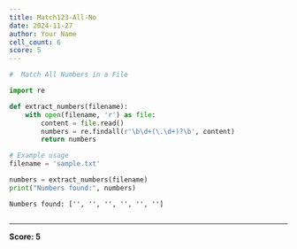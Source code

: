 ```yaml
---
title: Match123-All-No
date: 2024-11-27
author: Your Name
cell_count: 6
score: 5
---
```


```python
#  Match All Numbers in a File
```


```python
import re
```


```python
def extract_numbers(filename):
    with open(filename, 'r') as file:
        content = file.read()
        numbers = re.findall(r'\b\d+(\.\d+)?\b', content)
        return numbers
```


```python
# Example usage
filename = 'sample.txt'
```


```python
numbers = extract_numbers(filename)
print("Numbers found:", numbers)
```

    Numbers found: ['', '', '', '', '', '']



```python

```


---
**Score: 5**
